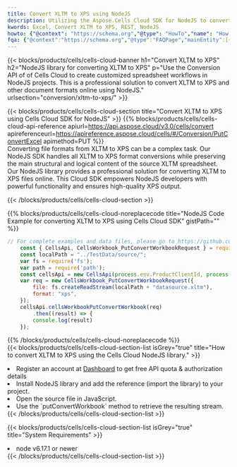 ```yaml
---
title: Convert XLTM to XPS using NodeJS 
description: Utilizing the Aspose.Cells Cloud SDK for NodeJS to convert a XLTM format file to a XPS format file. 
kwords: Excel, Convert XLTM to XPS, REST, NodeJS
howto: {"@context": "https://schema.org","@type": "HowTo","name": "How to convert XLTM to XPS using the Cells Cloud NodeJS library.","description": "How to convert XLTM to XPS using the Cells Cloud NodeJS library.","image": {"@type": "ImageObject"},"url": "/nodejs/conversion/xltm-to-xps/","step": [{ "@type": "HowToStep","name": "How to convert XLTM to XPS using the Cells Cloud NodeJS library. step 1", "image": {"@type": "ImageObject",},"url": "/nodejs/conversion/xltm-to-xps/","text": "Register an account at <a href='https://dashboard.aspose.cloud/'>Dashboard</a> to get free API quota & authorization details",},{ "@type": "HowToStep","name": "How to convert XLTM to XPS using the Cells Cloud NodeJS library. step 1", "image": {"@type": "ImageObject",},"url": "/nodejs/conversion/xltm-to-xps/","text": "Install NodeJS library and add the reference (import the library) to your project.",},{ "@type": "HowToStep","name": "How to convert XLTM to XPS using the Cells Cloud NodeJS library. step 1", "image": {"@type": "ImageObject",},"url": "/nodejs/conversion/xltm-to-xps/","text": "Open the source file in JavaScript.",},{ "@type": "HowToStep","name": "How to convert XLTM to XPS using the Cells Cloud NodeJS library. step 1", "image": {"@type": "ImageObject",},"url": "/nodejs/conversion/xltm-to-xps/","text": "Use the `putConvertWorkbook` method to retrieve the resulting stream.",}, ],"supply": {"@type": "HowToSupply","name": "document"},"tool": [{"@type": "HowToTool","name": "Visual Studio, Visual Studio Code, WebStorm"},{"@type": "HowToTool","name": "Aspose Cells"}],"totalTime": "PT6M"}
fqa: {"@context":"https://schema.org","@type":"FAQPage","mainEntity":[{"@type":"Question","name":"Why convert file formats in C# using REST API?","acceptedAnswer":{"@type":"Answer","text":"Documents are encoded in many ways, and some files may be incompatible with the software you use. To open and read such files, just convert them to appropriate file formats.<br/><ol><li>Install .NET SDK and add the reference (import the library) to your project.</li><li>Open the source file in C# using REST API.</li><li>Call the PutConvertWorkbookRequest() method, passing an output filename with required extension.</li><li>Get the result of conversion as a separate file.</li></ol>"}},{"@type":"Question","name":"What file formats can I convert with your C# library?","acceptedAnswer":{"@type":"Answer","text":"We support a variety of file formats for conversion using .NET library, including XLSX, Excel, xls , PDF, CSV, HTML, Markdown, XML, PNG, JPG, TIFF, Json, TXT and many more."}},{"@type":"Question","name":"What is the maximum allowed file size for conversion using this .NET library?","acceptedAnswer":{"@type":"Answer","text":"There are no file size limits for format conversions using .NET library."}}]}
---
```



{{< blocks/products/cells/cells-cloud-banner h1="Convert XLTM to XPS" h2="NodeJS library for converting XLTM to XPS" p="Use the Conversion API of of Cells Cloud to create customized spreadsheet workflows in NodeJS projects. This is a professional solution to convert XLTM to XPS and other document formats online using NodeJS." urlsection="conversion/xltm-to-xps/" >}}

{{< blocks/products/cells/cells-cloud-section  title="Convert XLTM to XPS using Cells Cloud SDK for NodeJS" >}}
{{% blocks/products/cells/cells-cloud-api-reference  apiurl=https://api.aspose.cloud/v3.0/cells/convert  apireferenceurl=https://apireference.aspose.cloud/cells/#/Conversion/PutConvertExcel  apimethod=PUT %}}
<br/>
Converting file formats from XLTM to XPS can be a complex task. Our NodeJS SDK handles all XLTM to XPS format conversions while preserving the main structural and logical content of the source XLTM spreadsheet. Our NodeJS library provides a professional solution for converting XLTM to XPS files online. This Cloud SDK empowers NodeJS developers with powerful functionality and ensures high-quality XPS output.

{{< /blocks/products/cells/cells-cloud-section >}}

{{% blocks/products/cells/cells-cloud-noreplacecode title="NodeJS Code Example for converting XLTM to XPS using Cells Cloud SDK" gistPath="" %}}
 
```js
// For complete examples and data files, please go to https://github.com/aspose-cells-cloud/aspose-cells-cloud-node/
    const { CellsApi, CellsWorkbook_PutConvertWorkbookRequest } = require("asposecellscloud");
    const localPath = "../TestData/source/";
    var fs = require('fs');
    var path = require('path');
    const cellsApi = new CellsApi(process.env.ProductClientId, process.env.ProductClientSecret);
    var req = new CellsWorkbook_PutConvertWorkbookRequest({
        file: fs.createReadStream(localPath + "datasource.xltm"),
        format: "xps",
    });
    cellsApi.cellsWorkbookPutConvertWorkbook(req)
        .then((result) => {
        console.log(result)
    });
```
 
{{% /blocks/products/cells/cells-cloud-noreplacecode  %}}
<br/>
{{< blocks/products/cells/cells-cloud-section-list isGrey="true"  title="How to convert XLTM to XPS using the Cells Cloud NodeJS library." >}}
<li>Register an account at <a href="https://dashboard.aspose.cloud/">Dashboard</a> to get free API quota & authorization details</li>
<li>Install NodeJS library and add the reference (import the library) to your project.</li>
<li>Open the source file in JavaScript.</li>
<li>Use the `putConvertWorkbook` method to retrieve the resulting stream.</li>
{{< /blocks/products/cells/cells-cloud-section-list >}}

{{< blocks/products/cells/cells-cloud-section-list isGrey="true"  title="System Requirements" >}}
<li>node v6.17.1 or newer</li>
{{< /blocks/products/cells/cells-cloud-section-list >}}
